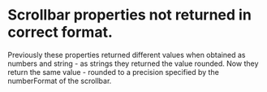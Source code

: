 # Scrollbar properties not returned in correct format.

Previously these properties returned different values when obtained as numbers and string - as strings they returned the value rounded. Now they return the same value - rounded to a precision specified by the numberFormat of the scrollbar.

